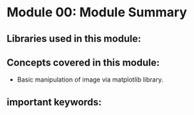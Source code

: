 # Module 00: Module Summary

## Libraries used in this module:

## Concepts covered in this module:
- Basic manipulation of image via matplotlib library.

## important keywords: